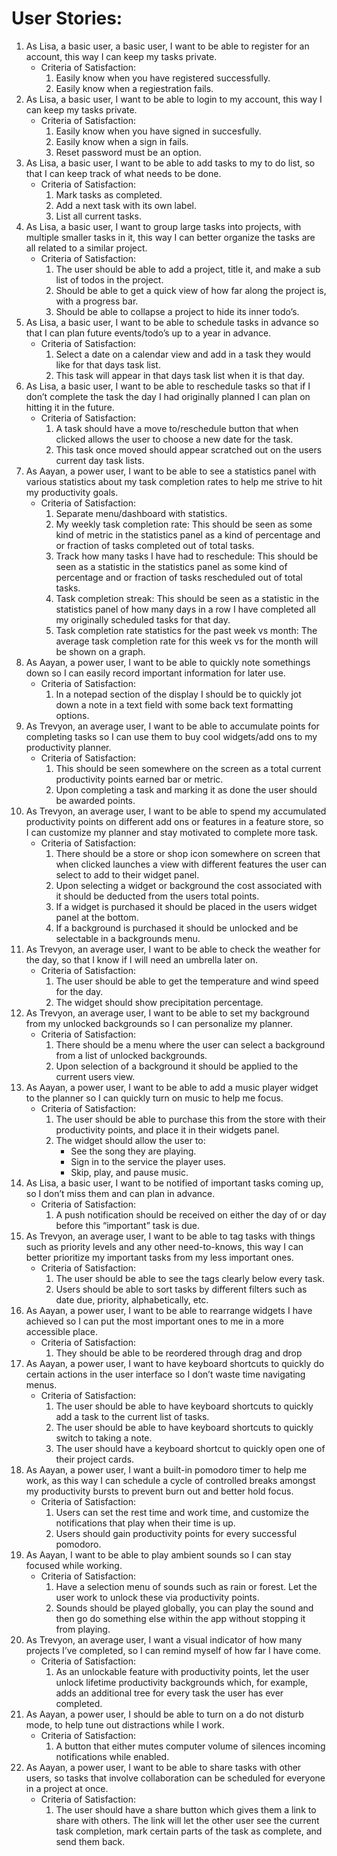 # User Stories:
1. As Lisa, a basic user, a basic user, I want to be able to register for an account, this way I can keep my tasks private.
    - Criteria of Satisfaction:
        1. Easily know when you have registered successfully. 
        1. Easily know when a regiestration fails.
1. As Lisa, a basic user, I want to be able to login to my account, this way I can keep my tasks private.
    - Criteria of Satisfaction:
        1. Easily know when you have signed in succesfully. 
        1. Easily know when a sign in fails.
        1. Reset password must be an option. 
1. As Lisa, a basic user, I want to be able to add tasks to my to do list, so that I can keep track of what needs to be done. 
    - Criteria of Satisfaction:
        1. Mark tasks as completed. 
        1. Add a next task with its own label.
        1. List all current tasks. 
1. As Lisa, a basic user, I want to group large tasks into projects, with multiple smaller tasks in it, this way I can better organize the tasks are all related to a similar project.
    - Criteria of Satisfaction:
        1. The user should be able to add a project, title it, and make a sub list of todos in the project.
        1. Should be able to get a quick view of how far along the project is, with a progress bar.
        1. Should be able to collapse a project to hide its inner todo’s.
1. As Lisa, a basic user, I want to be able to schedule tasks in advance so that I can plan future events/todo’s up to a year in advance.
    - Criteria of Satisfaction:
        1. Select a date on a calendar view and add in a task they would like for that days task list.
        1. This task will appear in that days task list when it is that day.
1. As Lisa, a basic user, I want to be able to reschedule tasks so that if I don’t complete the task the day I had originally planned I can plan on hitting it in the future.
    - Criteria of Satisfaction:
        1. A task should have a move to/reschedule button that when clicked allows the user to choose a new date for the task.
        1. This task once moved should appear scratched out on the users current day task lists.
1. As Aayan, a power user, I want to be able to see a statistics panel with various statistics about my task completion rates to help me strive to hit my productivity goals.
    - Criteria of Satisfaction:	
        1. Separate menu/dashboard with statistics.
        1. My weekly task completion rate: This should be seen as some kind of metric in the statistics panel as a kind of percentage and or fraction of tasks completed out of total tasks.
        1. Track how many tasks I have had to reschedule: This should be seen as a statistic in the statistics panel as some kind of percentage and or fraction of tasks rescheduled out of total tasks.
        1. Task completion streak: This should be seen as a statistic in the statistics panel of how many days in a row I have completed all my originally scheduled tasks for that day.
        1. Task completion rate statistics for the past week vs month: The average task completion rate for this week vs for the month will be shown on a graph.
1. As Aayan, a power user, I want to be able to quickly note somethings down so I can easily record important information for later use.
    - Criteria of Satisfaction:
        1. In a notepad section of the display I should be to quickly jot down a note in a text field with some back text formatting options.
1. As Trevyon, an average user, I want to be able to accumulate points for completing tasks so I can use them to buy cool widgets/add ons to my productivity planner.
    - Criteria of Satisfaction:
        1. This should be seen somewhere on the screen as a total current productivity points earned bar or metric.
        1. Upon completing a task and marking it as done the user should be awarded points.
1. As Trevyon, an average user, I want to be able to spend my accumulated productivity points on different add ons or features in a feature store, so I can customize my planner and stay motivated to complete more task.
    - Criteria of Satisfaction:
        1. There should be a store or shop icon somewhere on screen that when clicked launches a view with different features the user can select to add to their widget panel.
        1. Upon selecting a widget or background the cost associated with it should be deducted from the users total points.
        1. If a widget is purchased it should be placed in the users widget panel at the bottom.
        1. If a background is purchased it should be unlocked and be selectable in a backgrounds menu.
1. As Trevyon, an average user, I want to be able to check the weather for the day, so that I know if I will need an umbrella later on.
    - Criteria of Satisfaction:
        1. The user should be able to get the temperature and wind speed for the day.
        1. The widget should show precipitation percentage.
1. As Trevyon, an average user, I want to be able to set my background from my unlocked backgrounds so I can personalize my planner.
    - Criteria of Satisfaction:
        1. There should be a menu where the user can select a background from a list of unlocked backgrounds.
        1. Upon selection of a background it should be applied to the current users view.
1. As Aayan, a power user, I want to be able to add a music player widget to the planner so I can quickly turn on music to help me focus.
    - Criteria of Satisfaction:
        1. The user should be able to purchase this from the store with their productivity points, and place it in their widgets panel.
        1. The widget should allow the user to:
            - See the song they are playing.
            - Sign in to the service the player uses.
            - Skip, play, and pause music.
1. As Lisa, a basic user, I want to be notified of important tasks coming up, so I don’t miss them and can plan in advance.
    - Criteria of Satisfaction:
        1. A push notification should be received on either the day of or day before this “important” task is due.
1. As Trevyon, an average user, I want to be able to tag tasks with things such as priority levels and any other need-to-knows, this way I can better prioritize my important tasks from my less important ones.
    - Criteria of Satisfaction:
        1. The user should be able to see the tags clearly below every task.
        1. Users should be able to sort tasks by different filters such as date due, priority, alphabetically, etc. 
1. As Aayan, a power user, I want to be able to rearrange widgets I have achieved so I can put the most important ones to me in a more accessible place.
    - Criteria of Satisfaction:
        1. They should be able to be reordered through drag and drop
1. As Aayan, a power user, I want to have keyboard shortcuts to quickly do certain actions in the user interface so I don’t waste time navigating menus.
    - Criteria of Satisfaction:
        1. The user should be able to have keyboard shortcuts to quickly add a task to the current list of tasks.
        1. The user should be able to have keyboard shortcuts to quickly switch to taking a note.
        1. The user should have a keyboard shortcut to quickly open one of their project cards.
1. As Aayan, a power user, I want a built-in pomodoro timer to help me work, as this way I can schedule a cycle of controlled breaks amongst my productivity bursts to prevent burn out and better hold focus.
    - Criteria of Satisfaction:
        1. Users can set the rest time and work time, and customize the notifications that play when their time is up.
        1. Users should gain productivity points for every successful pomodoro.
1. As Aayan, I want to be able to play ambient sounds so I can stay focused while working.
    - Criteria of Satisfaction:
        1. Have a selection menu of sounds such as rain or forest. Let the user work to unlock these via productivity points. 
        1. Sounds should be played globally, you can play the sound and then go do something else within the app without stopping it from playing.
1. As Trevyon, an average user, I want a visual indicator of how many projects I’ve completed, so I can remind myself of how far I have come.
    - Criteria of Satisfaction:
        1. As an unlockable feature with productivity points, let the user unlock lifetime productivity backgrounds which, for example, adds an additional tree for every task the user has ever completed. 
1. As Aayan, a power user, I should be able to turn on a do not disturb mode, to help tune out distractions while I work.
    - Criteria of Satisfaction:
        1. A button that either mutes computer volume of silences incoming notifications while enabled.
1. As Aayan, a power user, I want to be able to share tasks with other users, so tasks that involve collaboration can be scheduled for everyone in a project at once.
    - Criteria of Satisfaction: 
        1. The user should have a share button which gives them a link to share with others. The link will let the other user see the current task completion, mark certain parts of the task as complete, and send them back.
